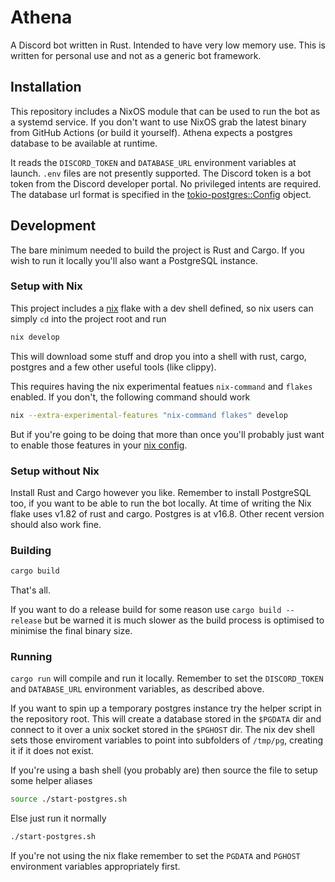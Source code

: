 # Athena
A Discord bot written in Rust. Intended to have very low memory use. This is written for personal use and not as a generic bot framework.

## Installation
This repository includes a NixOS module that can be used to run the bot as a systemd service. If you don't want to use NixOS
grab the latest binary from GitHub Actions (or build it yourself). Athena
expects a postgres database to be available at runtime.

It reads the `DISCORD_TOKEN` and `DATABASE_URL` environment variables at launch. `.env` files are not presently supported.
The Discord token is a bot token from the Discord developer portal. No privileged intents are required.
The database url format is specified in the [tokio-postgres::Config](https://docs.rs/tokio-postgres/0.7.13/tokio_postgres/config/struct.Config.html) object.

## Development
The bare minimum needed to build the project is Rust and Cargo. If you wish to run it locally you'll also want a PostgreSQL instance.

### Setup with Nix
This project includes a [nix](https://nixos.org/) flake with a dev shell defined, so nix users can simply `cd` into the project root and run
```sh
nix develop
```
This will download some stuff and drop you into a shell with rust, cargo, postgres and a few other useful tools (like clippy).


This requires having the nix experimental featues `nix-command` and `flakes` enabled. If you don't, the following command should work
```sh
nix --extra-experimental-features "nix-command flakes" develop
```
But if you're going to be doing that more than once you'll probably just
want to enable those features in your [nix config](https://nix.dev/manual/nix/2.24/command-ref/conf-file).

### Setup without Nix
Install Rust and Cargo however you like. Remember to install PostgreSQL too, if you want to be able to run the bot locally. At time of writing the Nix flake uses v1.82 of rust and cargo. Postgres is at v16.8. Other recent version should also work fine.

### Building
```sh
cargo build
```
That's all.

If you want to do a release build for some reason use `cargo build --release` but be warned it is much slower as the build process is optimised to minimise the final binary size.

### Running
`cargo run` will compile and run it locally. Remember to set the `DISCORD_TOKEN` and `DATABASE_URL` environment variables, as described above.

If you want to spin up a temporary postgres instance try the helper script in the repository root. This will create a database stored in the `$PGDATA` dir and connect to it over a unix socket stored in the `$PGHOST` dir. The nix dev shell sets those enviroment variables to point into subfolders of `/tmp/pg`, creating it if it does not exist.

If you're using a bash shell (you probably are) then source the file to setup some helper aliases
```sh
source ./start-postgres.sh
```

Else just run it normally
```sh
./start-postgres.sh
```
If you're not using the nix flake remember to set the `PGDATA` and `PGHOST` environment variables appropriately first.
